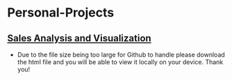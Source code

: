 # Personal-Projects

## <a href = "https://github.com/danxchap/Personal-Projects/blob/master/Sales%20Analysis%20and%20Visualization.html">Sales Analysis and Visualization</a>
- Due to the file size being too large for Github to handle please download the html file and you will be able to view it locally on your device. Thank you!
